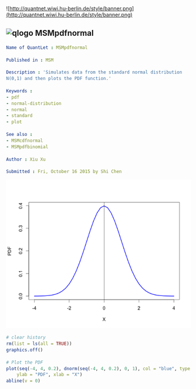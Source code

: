 
![http://quantnet.wiwi.hu-berlin.de/style/banner.png](http://quantnet.wiwi.hu-berlin.de/style/banner.png)

## ![qlogo](http://quantnet.wiwi.hu-berlin.de/graphics/quantlogo.png) **MSMpdfnormal**


```yaml
Name of QuantLet : MSMpdfnormal

Published in : MSM

Description : 'Simulates data from the standard normal distribution 
N(0,1) and then plots the PDF function.'

Keywords : 
- pdf
- normal-distribution
- normal
- standard
- plot

See also : 
- MSMcdfnormal
- MSMpdfbinomial

Author : Xiu Xu

Submitted : Fri, October 16 2015 by Shi Chen

```

![Picture1](MSMpdfnormal.png)

```R
# clear history
rm(list = ls(all = TRUE))
graphics.off()

# Plot the PDF
plot(seq(-4, 4, 0.2), dnorm(seq(-4, 4, 0.2), 0, 1), col = "blue", type = "l", lwd = 2.5, 
    ylab = "PDF", xlab = "X")
abline(v = 0) 